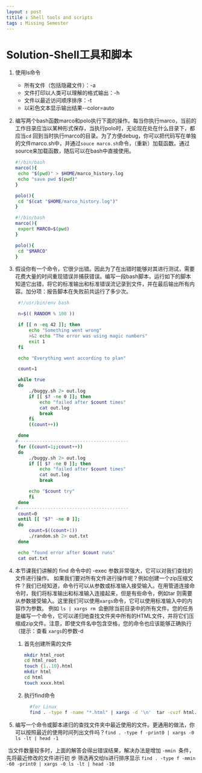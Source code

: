 ```yaml
---
layout : post
titile : Shell tools and scripts
tags : Missing Semester
---
```


# Solution-Shell工具和脚本

1. 使用ls命令

   * 所有文件（包括隐藏文件）：-a
   * 文件打印以人类可以理解的格式输出：-h
   * 文件以最近访问顺序排序：-t
   * 以彩色文本显示输出结果--color=auto

2. 编写两个bash函数marco和polo执行下面的操作。每当你执行marco，当前的工作目录应当以某种形式保存，当执行polo时，无论现在处在什么目录下，都应当`cd` 回到当时执行marco的目录。为了方便debug，你可以把代码写在单独的文件marco.sh中，并通过`souce marco.sh`命令，（重新）加载函数。通过source来加载函数，随后可以在bash中直接使用。

   ```sh
   #!/bin/bash
   marco(){
   	echo "$(pwd)" > $HOME/marco_history.log
   	echo "save pwd $(pwd)"
   }
   
   polo(){
   	cd "$(cat "$HOME/marco_history.log")"
   }
   ```

   ```sh
   #!/bin/bash
   marco(){
   	export MARCO=$(pwd)
   }
   
   polo(){
   	cd "$MARCO"
   }
   ```

3. 假设你有一个命令，它很少出错。因此为了在出错时能够对其进行测试，需要花费大量的时间重现错误并捕获错误。编写一段bash脚本，运行如下的脚本知道它出错，将它的标准输出和标准错误流记录到文件，并在最后输出所有内容。加分项：报告脚本在失败前共运行了多少次。

   ```sh
    #!/usr/bin/env bash
   
    n=$(( RANDOM % 100 ))
   
    if [[ n -eq 42 ]]; then
        echo "Something went wrong"
        >&2 echo "The error was using magic numbers"
        exit 1
    fi
   
    echo "Everything went according to plan"
   
   ```

   ```sh
    count=1
   
    while true
    do
        ./buggy.sh 2> out.log
        if [[ $? -ne 0 ]]; then
            echo "failed after $count times"
            cat out.log
            break
        fi
        ((count++))
   
    done
   #-----------------------------------------
    for ((count=1;;count++))
    do
        ./buggy.sh 2> out.log
        if [[ $? -ne 0 ]]; then
            echo "failed after $count times"
            cat out.log
            break
   
        echo "$count try"
        fi
    done
   #-----------------------------------------
    count=0
    until [[ "$?" -ne 0 ]];
    do
        count=$((count+1))
        ./random.sh 2> out.txt
    done
   
    echo "found error after $count runs"
    cat out.txt
   
   ```

4. 本节课我们讲解的 find 命令中的 -exec 参数非常强大，它可以对我们查找的文件进行操作。 如果我们要对所有文件进行操作呢？例如创建一个zip压缩文件？我们已经知道，命令行可以从参数或标准输入接受输入。在用管道连接命令时，我们将标准输出和标准输入连接起来，但是有些命令，例如tar 则需要从参数接受输入。这里我们可以使用`xargs`命令，它可以使用标准输入中的内容作为参数。 例如 `ls | xargs rm `会删除当前目录中的所有文件。您的任务是编写一个命令，它可以递归地查找文件夹中所有的HTML文件，并将它们压缩成zip文件。注意，即使文件名中包含空格，您的命令也应该能够正确执行（提示：查看 `xargs`的参数-d

   1. 首先创建所需的文件

      ```sh
      mkdir html_root
      cd html_root
      touch {1..10}.html
      mkdir html
      cd html
      touch xxxx.html
      
      ```

   2. 执行find命令

      ```sh
        #for Linux
        find . -type f -name "*.html" | xargs -d '\n'  tar -cvzf html.zip
      ```

5. 编写一个命令或脚本递归的查找文件夹中最近使用的文件。更通用的做法，你可以按照最近的使用时间列出文件吗？`find . -type f -print0 | xargs -0 ls -lt | head -1`

​		当文件数量较多时，上面的解答会得出错误结果，解决办法是增加 `-mmin `条件，先将最近修改的文件进行初		步	筛选再交给ls进行排序显示 `find . -type f -mmin -60 -print0 | xargs -0 ls -lt | head -10`
